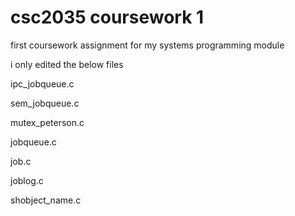 # csc2035 coursework 1
first coursework assignment for my systems programming module

i only edited the below files


ipc_jobqueue.c

sem_jobqueue.c

mutex_peterson.c

jobqueue.c

job.c

joblog.c

shobject_name.c
